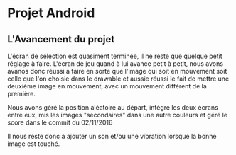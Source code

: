 # Projet Android
## L'Avancement du projet 

  L'écran de sélection est quasiment terminée, il ne reste que quelque petit réglage à faire. 
  L'écran de jeu quand à lui avance petit à petit, nous avons avanos donc réussi à faire en sorte que l'image qui soit en mouvement soit celle que l'on choisie dans le drawable et aussie réussi le fait de mettre une deuxième image en mouvement, avec un mouvement différent de la première.
  
  Nous avons géré la position aléatoire au départ, intégré les deux écrans entre eux, mis les images "secondaires" dans une autre couleurs et géré le score dans le commit du 02/11/2016
  
  Il nous reste donc à ajouter un son et/ou une vibration lorsque la bonne image est touché.
